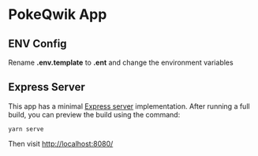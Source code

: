 # PokeQwik App

## ENV Config

Rename __.env.template__ to __.ent__ and change the environment variables

## Express Server

This app has a minimal [Express server](https://expressjs.com/) implementation. After running a full build, you can preview the build using the command:

```
yarn serve
```

Then visit [http://localhost:8080/](http://localhost:8080/)
